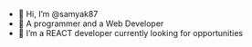 - 👋 Hi, I’m @samyak87
- 👀 A programmer and a Web Developer
- 🌱 I’m a REACT developer currently looking for opportunities


<!---
samyak87/samyak87 is a ✨ special ✨ repository because its `README.md` (this file) appears on your GitHub profile.
You can click the Preview link to take a look at your changes.
--->
